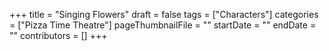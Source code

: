 +++
title = "Singing Flowers"
draft = false
tags = ["Characters"]
categories = ["Pizza Time Theatre"]
pageThumbnailFile = ""
startDate = ""
endDate = ""
contributors = []
+++
